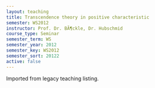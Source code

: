 ```yaml
---
layout: teaching
title: Transcendence theory in positive characteristic
semester: WS2012
instructor: Prof. Dr. BÃ¶ckle, Dr. Hubschmid
course_type: Seminar
semester_term: WS
semester_year: 2012
semester_key: WS2012
semester_sort: 20122
active: false
---
```

Imported from legacy teaching listing.
